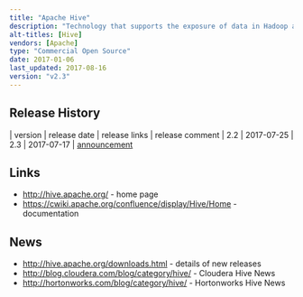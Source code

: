```yaml
---
title: "Apache Hive"
description: "Technology that supports the exposure of data in Hadoop as structured tables and the execution of analytical SQL queries over these.  Consists of a number of distinct components (that we treat as sub-projects) including Hive Metastore (stores the definitions of the structured tables), Hive Server (supports the execution of analytical SQL queries as MapReduce, Spark or Tez jobs) and HCatalog (allows MapReduce and Pig jobs to read and write Hive tables).  First released by Facebook as an Hadoop contrib module in September 2008, becoming an Hadoop sub-project in November 2008, and a top level Apache project in September 2010, following a first official stable release (0.3) in April 2009.  Java based, under active development from a number of large commercial sponsors, with commercial support available as part of most Hadoop distributions."
alt-titles: [Hive]
vendors: [Apache]
type: "Commercial Open Source"
date: 2017-01-06
last_updated: 2017-08-16
version: "v2.3"
---
```

## Release History

| version | release date | release links | release comment
| 2.2 | 2017-07-25
| 2.3 | 2017-07-17 | [announcement](http://mail-archives.apache.org/mod_mbox/www-announce/201707.mbox/%3CCAMs4YUf67_AWvJ+m=fE12EtiaD2XinasMuhvjkVtbNy4E8YXwA@mail.gmail.com%3E)

## Links

* <http://hive.apache.org/> - home page
* <https://cwiki.apache.org/confluence/display/Hive/Home> - documentation

## News

* <http://hive.apache.org/downloads.html> - details of new releases
* <http://blog.cloudera.com/blog/category/hive/> - Cloudera Hive News
* <http://hortonworks.com/blog/category/hive/> - Hortonworks Hive News